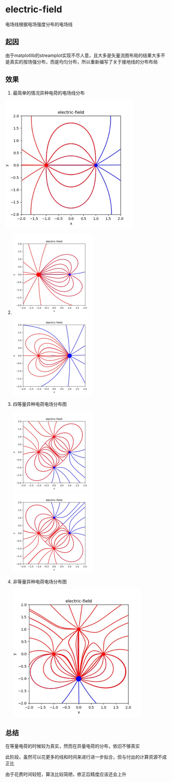 # electric-field
电场线根据电场强度分布的电场线

## 起因

由于matplotlib的streamplot实现不尽人意，且大多是矢量流图布局的结果大多不是真实的按场强分布，而是均匀分布，所以重新编写了关于接地线的分布布局

## 效果

1. 最简单的情况异种电荷的电场线分布

<img src="./images/-1%E3%80%811.jpg" alt="-1、1" title="异种对称电荷电场线分布" style="zoom:80%;" />

2. <img src="./images/-5%E3%80%811.jpg" alt="-5、1" title="5，-1" style="zoom:50%;" /> <img src="./images/-1%E3%80%815.jpg" alt="my-logo.png" title="-1，5" style="zoom:50%;" />

3. 四等量异种电荷电场分布图

   <img src="./images/-1%E3%80%811%E3%80%811%E3%80%81-1.jpg" alt="-1、1、1、-1" style="zoom:50%;" />

   <img src="./images/-1%E3%80%811%E3%80%81-1%E3%80%811.jpg" alt="-1、1、-1、1" style="zoom:50%;" />

4. 非等量异种电荷电场分布图

   <img src="./images/-1%E3%80%81-1%E3%80%81-1%E3%80%813.jpg" alt="-1、-1、-1、3" style="zoom:80%;" />

## 总结

在等量电荷的时候较为真实，然而在异量电荷的分布，依旧不够真实

此阶段，虽然可以花更多的线和时间来进行进一步拟合，但与付出的计算资源不成正比

由于花费时间较短，算法比较简陋，修正后精度应该还会上升

